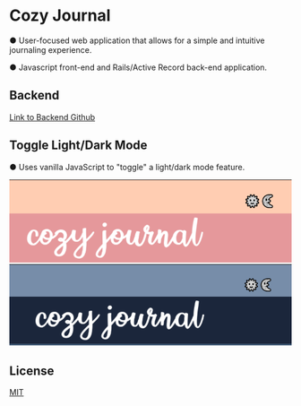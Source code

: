 # Cozy Journal

● User-focused web application that allows for a simple and intuitive journaling experience.

● Javascript front-end and Rails/Active Record back-end application.


## Backend

[Link to Backend Github](https://github.com/stacysorey/stacysorey-Phase_4_Project_Backend_API)



## Toggle Light/Dark Mode

● Uses vanilla JavaScript to "toggle" a light/dark mode feature. 

![light mode](assets/images/light_mode.png)
![dark mode](assets/images/dark_mode.png)

## License
[MIT](https://choosealicense.com/licenses/mit/)